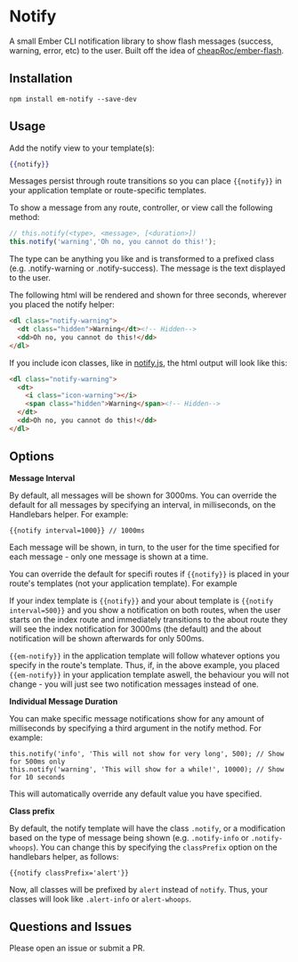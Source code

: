 Notify
======

A small Ember CLI notification library to show flash messages (success, warning, error, etc) to the user. Built off the idea of [cheapRoc/ember-flash](https://github.com/cheapRoc/ember-flash).

Installation
------

```
npm install em-notify --save-dev
```

Usage
------

Add the notify view to your template(s):

```hbs
{{notify}}
```

Messages persist through route transitions so you can place `{{notify}}` in your application template or route-specific templates.

To show a message from any route, controller, or view call the following method:

```js
// this.notify(<type>, <message>, [<duration>])
this.notify('warning','Oh no, you cannot do this!');
```

The type can be anything you like and is transformed to a prefixed class (e.g. .notify-warning or .notify-success). The message is the text displayed to the user.

The following html will be rendered and shown for three seconds, wherever you placed the notify helper:

```html
<dl class="notify-warning">
  <dt class="hidden">Warning</dt><!-- Hidden-->
  <dd>Oh no, you cannot do this!</dd>
</dl>
```

If you include icon classes, like in [notify.js](https://github.com/sir-dunxalot/notify/blob/master/notify.js#L112), the html output will look like this:

```html
<dl class="notify-warning">
  <dt>
    <i class="icon-warning"></i>
    <span class="hidden">Warning</span><!-- Hidden-->
  </dt>
  <dd>Oh no, you cannot do this!</dd>
</dl>
```

Options
------

**Message Interval**

By default, all messages will be shown for 3000ms. You can override the default for all messages by specifying an interval, in milliseconds, on the Handlebars helper. For example:

```
{{notify interval=1000}} // 1000ms
```

Each message will be shown, in turn, to the user for the time specified for each message - only one message is shown at a time.

You can override the default for specifi routes if `{{notify}}` is placed in your route's templates (not your application template). For example

If your index template is `{{notify}}` and your about template is `{{notify interval=500}}` and you show a notification on both routes, when the user starts on the index route and immediately transitions to the about route they will see the index notification for 3000ms (the default) and the about notification will be shown afterwards for only 500ms.

`{{em-notify}}` in the application template will follow whatever options you specify in the route's template. Thus, if, in the above example, you placed `{{em-notify}}` in your application template aswell, the behaviour you will not change - you will just see two notification messages instead of one.

**Individual Message Duration**

You can make specific message notifications show for any amount of milliseconds by specifying a third argument in the notify method. For example:

```
this.notify('info', 'This will not show for very long', 500); // Show for 500ms only
this.notify('warning', 'This will show for a while!', 10000); // Show for 10 seconds
```

This will automatically override any default value you have specified.

**Class prefix**

By default, the notify template will have the class `.notify`, or a modification based on the type of message being shown (e.g. `.notify-info` or `.notify-whoops`). You can change this by specifying the `classPrefix` option on the handlebars helper, as follows:

```
{{notify classPrefix='alert'}}
```

Now, all classes will be prefixed by `alert` instead of `notify`. Thus, your classes will look like `.alert-info` or `alert-whoops`.

Questions and Issues
------

Please open an issue or submit a PR.
